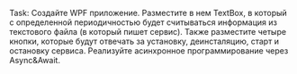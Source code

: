 Task: Создайте WPF приложение. Разместите в нем TextBox, в который с определенной
периодичностью будет считываться информация из текстового файла (в который пишет
сервис). Также разместите четыре кнопки, которые будут отвечать за установку, деинсталяцию,
старт и остановку сервиса. Реализуйте асинхронное программирование через Async&Await.
